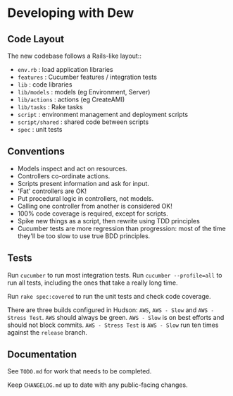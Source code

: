 # Developing with Dew

## Code Layout

The new codebase follows a Rails-like layout::

  * `env.rb` : load application libraries
  * `features` : Cucumber features / integration tests
  * `lib` : code libraries
  * `lib/models` : models (eg Environment, Server)
  * `lib/actions` : actions (eg CreateAMI)
  * `lib/tasks` : Rake tasks
  * `script` : environment management and deployment scripts
  * `script/shared` : shared code between scripts
  * `spec` : unit tests

## Conventions

  * Models inspect and act on resources.
  * Controllers co-ordinate actions.
  * Scripts present information and ask for input.
  * 'Fat' controllers are OK!
  * Put procedural logic in controllers, not models.
  * Calling one controller from another is considered OK!
  * 100% code coverage is required, except for scripts.
  * Spike new things as a script, then rewrite using TDD principles
  * Cucumber tests are more regression than progression: most of the time they'll be too slow to use true BDD principles.

## Tests

Run `cucumber` to run most integration tests. Run `cucumber --profile=all` to run all tests, including the ones that take a really long time.

Run `rake spec:covered` to run the unit tests and check code coverage.

There are three builds configured in Hudson: `AWS`, `AWS - Slow` and `AWS - Stress Test`. `AWS` should always be green. `AWS - Slow` is on best efforts and should not block commits. `AWS - Stress Test` is `AWS - Slow` run ten times against the `release` branch.

## Documentation

See `TODO.md` for work that needs to be completed.

Keep `CHANGELOG.md` up to date with any public-facing changes.
